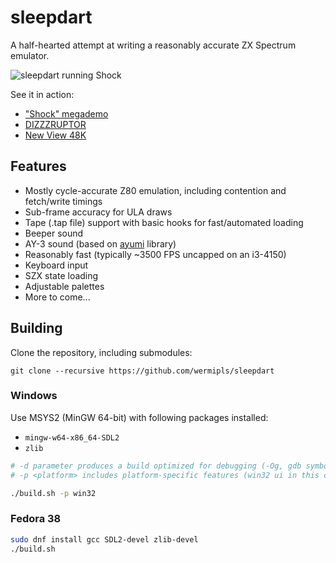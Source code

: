 # sleepdart
A half-hearted attempt at writing a reasonably accurate ZX Spectrum emulator.

![sleepdart running Shock](https://user-images.githubusercontent.com/32251376/234389694-45e35ba2-b437-4d82-a1cd-40884a48b6d3.png)

See it in action:
* ["Shock" megademo](https://www.youtube.com/watch?v=ak0xUiLwCu0)
* [DIZZZRUPTOR](https://www.youtube.com/watch?v=YDia18bqKFo)
* [New View 48K](https://www.youtube.com/watch?v=IAeNbatPNpk)

## Features
* Mostly cycle-accurate Z80 emulation, including contention and fetch/write timings
* Sub-frame accuracy for ULA draws
* Tape (.tap file) support with basic hooks for fast/automated loading
* Beeper sound
* AY-3 sound (based on [ayumi](https://github.com/true-grue/ayumi) library)
* Reasonably fast (typically ~3500 FPS uncapped on an i3-4150)
* Keyboard input
* SZX state loading
* Adjustable palettes
* More to come...

## Building

Clone the repository, including submodules:
```
git clone --recursive https://github.com/wermipls/sleepdart
```

### Windows

Use MSYS2 (MinGW 64-bit) with following packages installed:
* `mingw-w64-x86_64-SDL2`
* `zlib`

```sh
# -d parameter produces a build optimized for debugging (-Og, gdb symbols)
# -p <platform> includes platform-specific features (win32 ui in this case)

./build.sh -p win32
```

### Fedora 38

```sh
sudo dnf install gcc SDL2-devel zlib-devel
./build.sh
```

